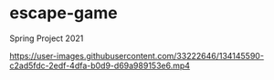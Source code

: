 # escape-game
Spring Project 2021


https://user-images.githubusercontent.com/33222646/134145590-c2ad5fdc-2edf-4dfa-b0d9-d69a989153e6.mp4

